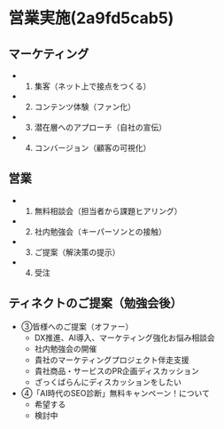 # 営業実施(2a9fd5cab5)
## マーケティング
- 1. 集客（ネット上で接点をつくる）
- 2. コンテンツ体験（ファン化）
- 3. 潜在層へのアプローチ（自社の宣伝）
- 4. コンバージョン（顧客の可視化）

## 営業
- 1. 無料相談会（担当者から課題ヒアリング）
- 2. 社内勉強会（キーパーソンとの接触）
- 3. ご提案（解決策の提示）
- 4. 受注

## ティネクトのご提案（勉強会後）
- ③皆様へのご提案（オファー）
  - DX推進、AI導入、マーケティング強化お悩み相談会
  - 社内勉強会の開催
  - 貴社のマーケティングプロジェクト伴走支援
  - 貴社商品・サービスのPR企画ディスカッション
  - ざっくばらんにディスカッションをしたい
- ④「AI時代のSEO診断」無料キャンペーン！について
  - 希望する
  - 検討中
